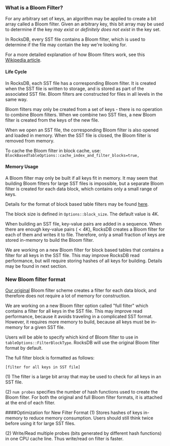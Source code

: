 ### What is a Bloom Filter?
For any arbitrary set of keys, an algorithm may be applied to create a bit array called a Bloom filter. Given an arbitrary key, this bit array may be used to determine if the key *may exist* or *definitely does not exist* in the key set. 

In RocksDB, every SST file contains a Bloom filter, which is used to determine if the file may contain the key we're looking for.

For a more detailed explanation of how Bloom filters work, see this [Wikipedia article](http://en.wikipedia.org/wiki/Bloom_filter).

#### Life Cycle
In RocksDB, each SST file has a corresponding Bloom filter. It is created when the SST file is written to storage, and is stored as part of the associated SST file. Bloom filters are constructed for files in all levels in the same way. 

Bloom filters may only be created from a set of keys - there is no operation to combine Bloom filters. When we combine two SST files, a new Bloom filter is created from the keys of the new file. 

When we open an SST file, the corresponding Bloom filter is also opened and loaded in memory. When the SST file is closed, the Bloom filter is removed from memory. 

To cache the Bloom filter in block cache, use: `BlockBasedTableOptions::cache_index_and_filter_blocks=true,`  

#### Memory Usage
A Bloom filter may only be built if all keys fit in memory. It may seem that building Bloom filters for large SST files is impossible, but a separate Bloom filter is created for each data block, which contains only a small range of keys.
 
Details for the format of block based table filters may be found [here](https://github.com/facebook/rocksdb/wiki/Rocksdb-BlockBasedTable-Format#filter-meta-block).

The block size is defined in `Options::block_size`. The default value is 4K. 

When building an SST file, key-value pairs are added in a sequence. When there are enough key-value pairs ( < 4K), RocksDB creates a Bloom filter for each of them and writes it to file. Therefore, only a small fraction of keys are stored in-memory to build the Bloom filter.

We are working on a new Bloom filter for block based tables that contains a filter for all keys in the SST file. This may improve RocksDB read performance, but will require storing hashes of all keys for building. Details may be found in next section.

### New Bloom filter format
[Our original](https://github.com/facebook/rocksdb/wiki/Rocksdb-BlockBasedTable-Format#filter-meta-block) Bloom filter scheme creates a filter for each data block, and therefore does not require a lot of memory for construction. 

We are working on a new Bloom filter option called "full filter" which contains a filter for all keys in the SST file. This may improve read performance, because it avoids traveling in a complicated SST format. However, it requires more memory to build, because all keys must be in-memory for a given SST file. 

Users will be able to specify which kind of Bloom filter to use in `tableOptions::FilterBlockType`. RocksDB will use the original Bloom filter format by default.

The full filter block is formatted as follows:

    [filter for all keys in SST file]

(1) The filter is a large bit array that may be used to check for all keys in an SST file. 

(2) `num probes` specifies the number of hash functions used to create the Bloom filter. For both the original and full Bloom filter formats, it is attached at the end of each filter.

####Optimization for New Filter Format
(1) Stores hashes of keys in-memory to reduce memory consumption. Users should still think twice before using it for large SST files. 

(2) Write/Read multiple probes (bits generated by different hash functions) in one CPU cache line. Thus write/read on filter is faster.
